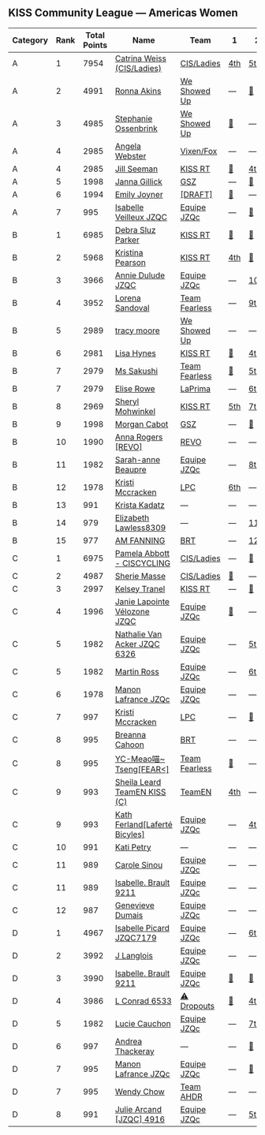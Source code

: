 ## KISS Community League — Americas Women

Category|Rank|Total Points|Name|Team|1|2|3|4|5|6|7|8
---|---|---|---|---|---|---|---|---|---|---|---|---
A|1|7954|[Catrina Weiss \(CIS/Ladies\)](https://zwiftpower\.com/profile\.php?z=4727)|[CIS/Ladies](https://zwiftpower\.com/team\.php?id=3773)|[4th](https://zwiftpower\.com/events\.php?zid=154311)|[5th](https://zwiftpower\.com/events\.php?zid=155996)|[🥈](https://zwiftpower\.com/events\.php?zid=159645)|[5th](https://zwiftpower\.com/events\.php?zid=163029)|[🥉](https://zwiftpower\.com/events\.php?zid=167035)|[4th](https://zwiftpower\.com/events\.php?zid=170591)|[🥇](https://zwiftpower\.com/events\.php?zid=173966)|[🥉](https://zwiftpower\.com/events\.php?zid=176369)
A|2|4991|[Ronna Akins](https://zwiftpower\.com/profile\.php?z=72495)|[We Showed Up](https://zwiftpower\.com/team\.php?id=2216)|—|[🥈](https://zwiftpower\.com/events\.php?zid=155996)|—|[🥇](https://zwiftpower\.com/events\.php?zid=163029)|[🥇](https://zwiftpower\.com/events\.php?zid=167035)|[🥇](https://zwiftpower\.com/events\.php?zid=170591)|—|[🥈](https://zwiftpower\.com/events\.php?zid=176369)
A|3|4985|[Stephanie Ossenbrink](https://zwiftpower\.com/profile\.php?z=479580)|[We Showed Up](https://zwiftpower\.com/team\.php?id=2216)|[🥇](https://zwiftpower\.com/events\.php?zid=154311)|—|—|[4th](https://zwiftpower\.com/events\.php?zid=163029)|[🥈](https://zwiftpower\.com/events\.php?zid=167035)|[🥈](https://zwiftpower\.com/events\.php?zid=170591)|—|[🥇](https://zwiftpower\.com/events\.php?zid=176369)
A|4|2985|[Angela Webster](https://zwiftpower\.com/profile\.php?z=1366)|[Vixen/Fox](https://zwiftpower\.com/team\.php?id=1940)|—|—|[🥉](https://zwiftpower\.com/events\.php?zid=159645)|[🥉](https://zwiftpower\.com/events\.php?zid=163029)|—|[🥉](https://zwiftpower\.com/events\.php?zid=170591)|—|—
A|4|2985|[Jill Seeman](https://zwiftpower\.com/profile\.php?z=15327)|[KISS RT](https://zwiftpower\.com/team\.php?id=36)|[🥉](https://zwiftpower\.com/events\.php?zid=154311)|[4th](https://zwiftpower\.com/events\.php?zid=155996)|—|[🥈](https://zwiftpower\.com/events\.php?zid=163029)|—|—|—|—
A|5|1998|[Janna Gillick](https://zwiftpower\.com/profile\.php?z=460700)|[GSZ](https://zwiftpower\.com/team\.php?id=3992)|—|[🥇](https://zwiftpower\.com/events\.php?zid=155996)|[🥇](https://zwiftpower\.com/events\.php?zid=159645)|—|—|—|—|—
A|6|1994|[Emily Joyner](https://zwiftpower\.com/profile\.php?z=394039)|[\[DRAFT\]](https://zwiftpower\.com/team\.php?id=1634)|[🥈](https://zwiftpower\.com/events\.php?zid=154311)|—|—|—|—|—|[🥈](https://zwiftpower\.com/events\.php?zid=173966)|—
A|7|995|[Isabelle Veilleux JZQC](https://zwiftpower\.com/profile\.php?z=932401)|[Equipe JZQc](https://zwiftpower\.com/team\.php?id=2571)|—|[🥉](https://zwiftpower\.com/events\.php?zid=155996)|—|—|—|—|—|—
B|1|6985|[Debra Sluz Parker](https://zwiftpower\.com/profile\.php?z=260577)|[KISS RT](https://zwiftpower\.com/team\.php?id=36)|[🥈](https://zwiftpower\.com/events\.php?zid=154311)|[🥈](https://zwiftpower\.com/events\.php?zid=155996)|[🥈](https://zwiftpower\.com/events\.php?zid=159645)|[🥈](https://zwiftpower\.com/events\.php?zid=163029)|—|[🥇](https://zwiftpower\.com/events\.php?zid=170591)|[🥇](https://zwiftpower\.com/events\.php?zid=173966)|[🥇](https://zwiftpower\.com/events\.php?zid=176369)
B|2|5968|[Kristina Pearson](https://zwiftpower\.com/profile\.php?z=43324)|[KISS RT](https://zwiftpower\.com/team\.php?id=36)|[4th](https://zwiftpower\.com/events\.php?zid=154311)|[🥉](https://zwiftpower\.com/events\.php?zid=155996)|[🥇](https://zwiftpower\.com/events\.php?zid=159645)|[5th](https://zwiftpower\.com/events\.php?zid=163029)|—|—|[🥈](https://zwiftpower\.com/events\.php?zid=173966)|[4th](https://zwiftpower\.com/events\.php?zid=176369)
B|3|3966|[Annie Dulude JZQC](https://zwiftpower\.com/profile\.php?z=558272)|[Equipe JZQc](https://zwiftpower\.com/team\.php?id=2571)|—|[10th](https://zwiftpower\.com/events\.php?zid=155996)|—|[4th](https://zwiftpower\.com/events\.php?zid=163029)|[🥇](https://zwiftpower\.com/events\.php?zid=167035)|[4th](https://zwiftpower\.com/events\.php?zid=170591)|—|—
B|4|3952|[Lorena Sandoval](https://zwiftpower\.com/profile\.php?z=328805)|[Team Fearless](https://zwiftpower\.com/team\.php?id=1677)|—|[9th](https://zwiftpower\.com/events\.php?zid=155996)|[7th](https://zwiftpower\.com/events\.php?zid=159645)|[7th](https://zwiftpower\.com/events\.php?zid=163029)|[🥉](https://zwiftpower\.com/events\.php?zid=167035)|—|—|—
B|5|2989|[tracy moore](https://zwiftpower\.com/profile\.php?z=654026)|[We Showed Up](https://zwiftpower\.com/team\.php?id=2216)|—|—|—|—|—|[🥈](https://zwiftpower\.com/events\.php?zid=170591)|[🥉](https://zwiftpower\.com/events\.php?zid=173966)|[🥈](https://zwiftpower\.com/events\.php?zid=176369)
B|6|2981|[Lisa Hynes](https://zwiftpower\.com/profile\.php?z=405131)|[KISS RT](https://zwiftpower\.com/team\.php?id=36)|[🥉](https://zwiftpower\.com/events\.php?zid=154311)|[4th](https://zwiftpower\.com/events\.php?zid=155996)|[4th](https://zwiftpower\.com/events\.php?zid=159645)|—|—|—|—|—
B|7|2979|[Ms Sakushi](https://zwiftpower\.com/profile\.php?z=179751)|[Team Fearless](https://zwiftpower\.com/team\.php?id=1677)|[🥇](https://zwiftpower\.com/events\.php?zid=154311)|[5th](https://zwiftpower\.com/events\.php?zid=155996)|—|[6th](https://zwiftpower\.com/events\.php?zid=163029)|—|—|—|—
B|7|2979|[Elise Rowe](https://zwiftpower\.com/profile\.php?z=213683)|[LaPrima](https://zwiftpower\.com/team\.php?id=2586)|—|[6th](https://zwiftpower\.com/events\.php?zid=155996)|[🥉](https://zwiftpower\.com/events\.php?zid=159645)|[🥉](https://zwiftpower\.com/events\.php?zid=163029)|—|—|—|—
B|8|2969|[Sheryl Mohwinkel](https://zwiftpower\.com/profile\.php?z=586407)|[KISS RT](https://zwiftpower\.com/team\.php?id=36)|[5th](https://zwiftpower\.com/events\.php?zid=154311)|[7th](https://zwiftpower\.com/events\.php?zid=155996)|[5th](https://zwiftpower\.com/events\.php?zid=159645)|—|—|—|—|—
B|9|1998|[Morgan Cabot](https://zwiftpower\.com/profile\.php?z=967586)|[GSZ](https://zwiftpower\.com/team\.php?id=3992)|—|[🥇](https://zwiftpower\.com/events\.php?zid=155996)|—|[🥇](https://zwiftpower\.com/events\.php?zid=163029)|—|—|—|—
B|10|1990|[Anna Rogers \[REVO\]](https://zwiftpower\.com/profile\.php?z=265859)|[REVO](https://zwiftpower\.com/team\.php?id=2672)|—|—|—|—|—|[🥉](https://zwiftpower\.com/events\.php?zid=170591)|—|[🥉](https://zwiftpower\.com/events\.php?zid=176369)
B|11|1982|[Sarah\-anne Beaupre](https://zwiftpower\.com/profile\.php?z=613766)|[Equipe JZQc](https://zwiftpower\.com/team\.php?id=2571)|—|[8th](https://zwiftpower\.com/events\.php?zid=155996)|—|—|[🥈](https://zwiftpower\.com/events\.php?zid=167035)|—|—|—
B|12|1978|[Kristi Mccracken](https://zwiftpower\.com/profile\.php?z=195887)|[LPC](https://zwiftpower\.com/team\.php?id=2089)|[6th](https://zwiftpower\.com/events\.php?zid=154311)|—|[6th](https://zwiftpower\.com/events\.php?zid=159645)|—|—|—|—|—
B|13|991|[Krista Kadatz](https://zwiftpower\.com/profile\.php?z=928030)|—|—|—|—|—|—|[5th](https://zwiftpower\.com/events\.php?zid=170591)|—|—
B|14|979|[Elizabeth Lawless8309](https://zwiftpower\.com/profile\.php?z=567443)|—|—|[11th](https://zwiftpower\.com/events\.php?zid=155996)|—|—|—|—|—|—
B|15|977|[AM FANNING](https://zwiftpower\.com/profile\.php?z=1134093)|[BRT](https://zwiftpower\.com/team\.php?id=4)|—|[12th](https://zwiftpower\.com/events\.php?zid=155996)|—|—|—|—|—|—
C|1|6975|[Pamela Abbott \- CISCYCLING](https://zwiftpower\.com/profile\.php?z=146648)|[CIS/Ladies](https://zwiftpower\.com/team\.php?id=3773)|—|[🥉](https://zwiftpower\.com/events\.php?zid=155996)|[🥉](https://zwiftpower\.com/events\.php?zid=159645)|[4th](https://zwiftpower\.com/events\.php?zid=163029)|[🥇](https://zwiftpower\.com/events\.php?zid=167035)|[🥉](https://zwiftpower\.com/events\.php?zid=170591)|[🥇](https://zwiftpower\.com/events\.php?zid=173966)|[🥇](https://zwiftpower\.com/events\.php?zid=176369)
C|2|4987|[Sherie Masse](https://zwiftpower\.com/profile\.php?z=177731)|[CIS/Ladies](https://zwiftpower\.com/team\.php?id=3773)|[🥈](https://zwiftpower\.com/events\.php?zid=154311)|—|[🥇](https://zwiftpower\.com/events\.php?zid=159645)|[🥈](https://zwiftpower\.com/events\.php?zid=163029)|—|[🥈](https://zwiftpower\.com/events\.php?zid=170591)|—|[🥈](https://zwiftpower\.com/events\.php?zid=176369)
C|3|2997|[Kelsey Tranel](https://zwiftpower\.com/profile\.php?z=214587)|[KISS RT](https://zwiftpower\.com/team\.php?id=36)|—|[🥇](https://zwiftpower\.com/events\.php?zid=155996)|—|[🥇](https://zwiftpower\.com/events\.php?zid=163029)|—|[🥇](https://zwiftpower\.com/events\.php?zid=170591)|—|—
C|4|1996|[Janie Lapointe Vélozone JZQC](https://zwiftpower\.com/profile\.php?z=462469)|[Equipe JZQc](https://zwiftpower\.com/team\.php?id=2571)|[🥇](https://zwiftpower\.com/events\.php?zid=154311)|—|[🥈](https://zwiftpower\.com/events\.php?zid=159645)|—|—|—|—|—
C|5|1982|[Nathalie Van Acker JZQC 6326](https://zwiftpower\.com/profile\.php?z=329231)|[Equipe JZQc](https://zwiftpower\.com/team\.php?id=2571)|—|[5th](https://zwiftpower\.com/events\.php?zid=155996)|—|—|—|[5th](https://zwiftpower\.com/events\.php?zid=170591)|—|—
C|5|1982|[Martin Ross](https://zwiftpower\.com/profile\.php?z=388088)|[Equipe JZQc](https://zwiftpower\.com/team\.php?id=2571)|—|[6th](https://zwiftpower\.com/events\.php?zid=155996)|[4th](https://zwiftpower\.com/events\.php?zid=159645)|—|—|—|—|—
C|6|1978|[Manon Lafrance JZQc](https://zwiftpower\.com/profile\.php?z=224868)|[Equipe JZQc](https://zwiftpower\.com/team\.php?id=2571)|—|—|—|[8th](https://zwiftpower\.com/events\.php?zid=163029)|—|[4th](https://zwiftpower\.com/events\.php?zid=170591)|—|—
C|7|997|[Kristi Mccracken](https://zwiftpower\.com/profile\.php?z=195887)|[LPC](https://zwiftpower\.com/team\.php?id=2089)|—|[🥈](https://zwiftpower\.com/events\.php?zid=155996)|—|—|—|—|—|—
C|8|995|[Breanna Cahoon](https://zwiftpower\.com/profile\.php?z=726270)|[BRT](https://zwiftpower\.com/team\.php?id=4)|—|—|—|[🥉](https://zwiftpower\.com/events\.php?zid=163029)|—|—|—|—
C|8|995|[YC\-Meao喵~ Tseng\[FEAR<\]](https://zwiftpower\.com/profile\.php?z=811326)|[Team Fearless](https://zwiftpower\.com/team\.php?id=1677)|[🥉](https://zwiftpower\.com/events\.php?zid=154311)|—|—|—|—|—|—|—
C|9|993|[Sheila Leard TeamEN KISS \(C\)](https://zwiftpower\.com/profile\.php?z=276466)|[TeamEN](https://zwiftpower\.com/team\.php?id=1384)|[4th](https://zwiftpower\.com/events\.php?zid=154311)|—|—|—|—|—|—|—
C|9|993|[Kath Ferland\[Laferté Bicyles\]](https://zwiftpower\.com/profile\.php?z=487646)|[Equipe JZQc](https://zwiftpower\.com/team\.php?id=2571)|—|[4th](https://zwiftpower\.com/events\.php?zid=155996)|—|—|—|—|—|—
C|10|991|[Kati Petry](https://zwiftpower\.com/profile\.php?z=698274)|—|—|—|—|[5th](https://zwiftpower\.com/events\.php?zid=163029)|—|—|—|—
C|11|989|[Carole Sinou](https://zwiftpower\.com/profile\.php?z=97277)|[Equipe JZQc](https://zwiftpower\.com/team\.php?id=2571)|—|—|—|[6th](https://zwiftpower\.com/events\.php?zid=163029)|—|—|—|—
C|11|989|[Isabelle\. Brault 9211](https://zwiftpower\.com/profile\.php?z=322684)|[Equipe JZQc](https://zwiftpower\.com/team\.php?id=2571)|—|—|—|—|—|[6th](https://zwiftpower\.com/events\.php?zid=170591)|—|—
C|12|987|[Genevieve Dumais](https://zwiftpower\.com/profile\.php?z=955847)|[Equipe JZQc](https://zwiftpower\.com/team\.php?id=2571)|—|—|—|[7th](https://zwiftpower\.com/events\.php?zid=163029)|—|—|—|—
D|1|4967|[Isabelle Picard JZQC7179](https://zwiftpower\.com/profile\.php?z=869091)|[Equipe JZQc](https://zwiftpower\.com/team\.php?id=2571)|—|[6th](https://zwiftpower\.com/events\.php?zid=155996)|[🥉](https://zwiftpower\.com/events\.php?zid=159645)|[5th](https://zwiftpower\.com/events\.php?zid=163029)|[🥈](https://zwiftpower\.com/events\.php?zid=167035)|[🥉](https://zwiftpower\.com/events\.php?zid=170591)|—|—
D|2|3992|[J Langlois](https://zwiftpower\.com/profile\.php?z=430523)|[Equipe JZQc](https://zwiftpower\.com/team\.php?id=2571)|—|—|[🥈](https://zwiftpower\.com/events\.php?zid=159645)|[🥇](https://zwiftpower\.com/events\.php?zid=163029)|[🥇](https://zwiftpower\.com/events\.php?zid=167035)|[🥈](https://zwiftpower\.com/events\.php?zid=170591)|—|—
D|3|3990|[Isabelle\. Brault 9211](https://zwiftpower\.com/profile\.php?z=322684)|[Equipe JZQc](https://zwiftpower\.com/team\.php?id=2571)|[🥇](https://zwiftpower\.com/events\.php?zid=154311)|[🥇](https://zwiftpower\.com/events\.php?zid=155996)|[🥇](https://zwiftpower\.com/events\.php?zid=159645)|[4th](https://zwiftpower\.com/events\.php?zid=163029)|—|—|—|—
D|4|3986|[L Conrad 6533](https://zwiftpower\.com/profile\.php?z=283014)|[⚠️ Dropouts](https://zwiftpower\.com/team\.php?id=3711)|[🥈](https://zwiftpower\.com/events\.php?zid=154311)|[4th](https://zwiftpower\.com/events\.php?zid=155996)|—|[🥈](https://zwiftpower\.com/events\.php?zid=163029)|—|[🥇](https://zwiftpower\.com/events\.php?zid=170591)|—|—
D|5|1982|[Lucie Cauchon](https://zwiftpower\.com/profile\.php?z=472347)|[Equipe JZQc](https://zwiftpower\.com/team\.php?id=2571)|—|[7th](https://zwiftpower\.com/events\.php?zid=155996)|—|—|[🥉](https://zwiftpower\.com/events\.php?zid=167035)|—|—|—
D|6|997|[Andrea Thackeray](https://zwiftpower\.com/profile\.php?z=322738)|—|—|[🥈](https://zwiftpower\.com/events\.php?zid=155996)|—|—|—|—|—|—
D|7|995|[Manon Lafrance JZQc](https://zwiftpower\.com/profile\.php?z=224868)|[Equipe JZQc](https://zwiftpower\.com/team\.php?id=2571)|—|[🥉](https://zwiftpower\.com/events\.php?zid=155996)|—|—|—|—|—|—
D|7|995|[Wendy Chow](https://zwiftpower\.com/profile\.php?z=379916)|[Team AHDR](https://zwiftpower\.com/team\.php?id=629)|—|—|—|[🥉](https://zwiftpower\.com/events\.php?zid=163029)|—|—|—|—
D|8|991|[Julie Arcand \[JZQC\] 4916](https://zwiftpower\.com/profile\.php?z=272362)|[Equipe JZQc](https://zwiftpower\.com/team\.php?id=2571)|—|[5th](https://zwiftpower\.com/events\.php?zid=155996)|—|—|—|—|—|—

